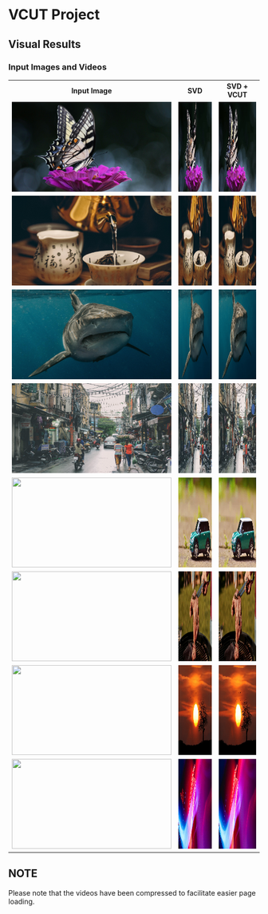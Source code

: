 # VCUT Project

## Visual Results

### Input Images and Videos

<table>
  <tr>
    <th>Input Image</th>
    <th>SVD</th>
    <th>SVD + VCUT</th>
  </tr>
  <tr>
    <td><img src="contents/a_butterfly_sits_on_top_of_a_purple_flower.jpg" width="320px" height="180px"></td>
    <td><img src="contents/a_butterfly_sits_on_top_of_a_purple_flower_2_original_14frame.gif" width="320px" height="180px"></td>
    <td><img src="contents/a_butterfly_sits_on_top_of_a_purple_flower_2_vcut17_14frame.gif" width="320px" height="180px"></td>
  </tr>
  <tr>
    <td><img src="contents/a_person_is_pouring_water_into_a_teacup.jpg" width="320px" height="180px"></td>
    <td><img src="contents/a_person_is_pouring_water_into_a_teacup_0_original.gif" width="320px" height="180px"></td>
    <td><img src="contents/a_person_is_pouring_water_into_a_teacup_0_vcut17_14frame.gif" width="320px" height="180px"></td>
  </tr>
  <tr>
    <td><img src="contents/a_great_white_shark_swimming_in_the_ocean.jpg" width="320px" height="180px"></td>
    <td><img src="contents/a_great_white_shark_swimming_in_the_ocean_2_orig_14_frame.gif" width="320px" height="180px"></td>
    <td><img src="contents/a_great_white_shark_swimming_in_the_ocean_2_vcut17_14frame.gif" width="320px" height="180px"></td>
  </tr>
  <tr>
    <td><img src="contents/busy_street_motorcycles.jpg" width="320px" height="180px"></td>
    <td><img src="contents/stree_svd_orig_14_frame.gif" width="320px" height="180px"></td>
    <td><img src="contents/stree_vcut.gif" width="320px" height="180px"></td>
  </tr>
  <tr>
    <td><img src="contents/car_green_toy.jpg" width="320px" height="180px"></td>
    <td><img src="contents/car_svd_orig_14_frame.gif" width="320px" height="180px"></td>
    <td><img src="contents/car_vcut.gif" width="320px" height="180px"></td>
  </tr>
  <tr>
    <td><img src="contents/meat_tongs.jpg" width="320px" height="180px"></td>
    <td><img src="contents/meat_SVD_orig_14_frame.gif" width="320px" height="180px"></td>
    <td><img src="contents/meat_vcut.gif" width="320px" height="180px"></td>
  </tr>
  <tr>
    <td><img src="contents/flock_birds.jpg" width="320px" height="180px"></td>
    <td><img src="contents/flock_bird_SVD_orig_14_frame.gif" width="320px" height="180px"></td>
    <td><img src="contents/flock_bird_vcut.gif" width="320px" height="180px"></td>
  </tr>
  <tr>
    <td><img src="contents/a_blurry_neon.jpg" width="320px" height="180px"></td>
    <td><img src="contents/neon_svd_orig_14_frame.gif" width="320px" height="180px"></td>
    <td><img src="contents/neon_vcut.gif" width="320px" height="180px"></td>
  </tr>
</table>

## NOTE

Please note that the videos have been compressed to facilitate easier page loading.
